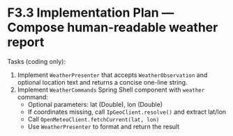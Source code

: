 # F3.3 Implementation Plan — Compose human‑readable weather report

Tasks (coding only):

1. Implement `WeatherPresenter` that accepts `WeatherObservation` and optional location text and returns a concise one-line string.
2. Implement `WeatherCommands` Spring Shell component with `weather` command:
   - Optional parameters: lat (Double), lon (Double)
   - If coordinates missing, call `IpGeoClient.resolve()` and extract lat/lon
   - Call `OpenMeteoClient.fetchCurrent(lat, lon)`
   - Use `WeatherPresenter` to format and return the result
